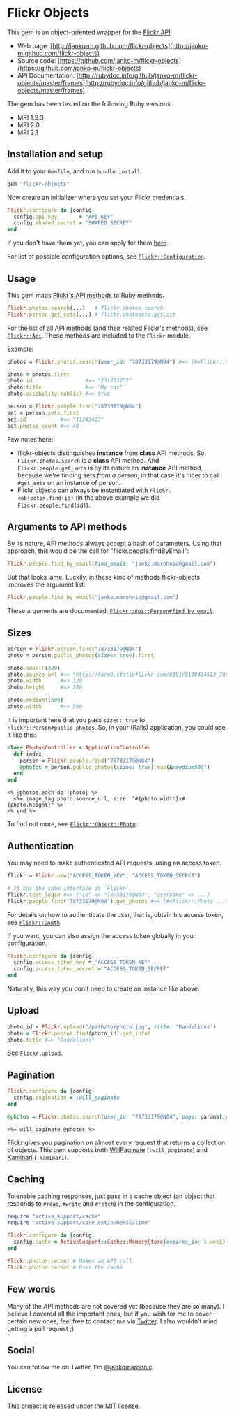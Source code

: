 # Flickr Objects

This gem is an object-oriented wrapper for the [Flickr API](http://flickr.com/api).

- Web page: [http://janko-m.github.com/flickr-objects](http://janko-m.github.com/flickr-objects)
- Source code: [https://github.com/janko-m/flickr-objects](https://github.com/janko-m/flickr-objects)
- API Documentation: [http://rubydoc.info/github/janko-m/flickr-objects/master/frames](http://rubydoc.info/github/janko-m/flickr-objects/master/frames)

The gem has been tested on the following Ruby versions:

- MRI 1.9.3
- MRI 2.0
- MRI 2.1

## Installation and setup

Add it to your `Gemfile`, and run `bundle install`.

```ruby
gem "flickr-objects"
```

Now create an initializer where you set your Flickr credentials.

```ruby
Flickr.configure do |config|
  config.api_key       = "API_KEY"
  config.shared_secret = "SHARED_SECRET"
end
```

If you don't have them yet, you can apply for them
[here](http://www.flickr.com/services/apps/create/apply).

For list of possible configuration options, see
[`Flickr::Configuration`](http://rubydoc.info/github/janko-m/flickr-objects/master/Flickr/Configuration).

## Usage

This gem maps [Flickr's API methods](http://flickr.com/api) to Ruby methods.

```ruby
Flickr.photos.search(...)   # flickr.photos.search
Flickr.person.get_sets(...) # flickr.photosets.getList
```

For the list of all API methods (and their related Flickr's methods), see
[`Flickr::Api`](http://rubydoc.info/github/janko-m/flickr-objects/master/Flickr/Api).
These methods are included to the `Flickr` module.

Example:

```ruby
photos = Flickr.photos.search(user_id: "78733179@N04") #=> [#<Flickr::Object::Photo: ...>, #<Flickr::Object::Photo: ...>, ...]

photo = photos.first
photo.id                 #=> "231233252"
photo.title              #=> "My cat"
photo.visibility.public? #=> true

person = Flickr.people.find("78733179@N04")
set = person.sets.first
set.id           #=> "11243423"
set.photos_count #=> 40
```

Few notes here:

- flickr-objects distinguishes **instance** from **class** API methods. So,
  `Flickr.photos.search` is a **class** API method. And `Flickr.people.get_sets`
  is by its nature an **instance** API method, because we're finding sets
  *from a person*; in that case it's nicer to call `#get_sets` on an instance of
  person.
- Flickr objects can always be instantiated with `Flickr.<objects>.find(id)`
  (in the above example we did `Flickr.people.find(id)`).

## Arguments to API methods

By its nature, API methods always accept a hash of parameters. Using that approach,
this would be the call for "flickr.people.findByEmail":

```ruby
Flickr.people.find_by_email(find_email: "janko.marohnic@gmail.com")
```

But that looks lame. Luckily, in these kind of methods flickr-objects improves
the argument list:

```ruby
Flickr.people.find_by_email("janko.marohnic@gmail.com")
```

These arguments are documented:
[`Flickr::Api::Person#find_by_email`](http://rubydoc.info/github/janko-m/flickr-objects/master/Flickr/Api/Person#find_by_email-instance_method).

## Sizes

```ruby
person = Flickr.person.find("78733179@N04")
photo = person.public_photos(sizes: true).first

photo.small!(320)
photo.source_url #=> "http://farm9.staticflickr.com/8191/8130464513_780e01decd_n.jpg"
photo.width      #=> 320
photo.height     #=> 280

photo.medium!(500)
photo.width      #=> 500
```

It is important here that you pass `sizes: true` to `Flickr::Person#public_photos`.
So, in your (Rails) application, you could use it like this:

```ruby
class PhotosController < ApplicationController
  def index
    person = Flickr.people.find("78733179@N04")
    @photos = person.public_photos(sizes: true).map(&:medium500!)
  end
end
```
```erb
<% @photos.each do |photo| %>
  <%= image_tag photo.source_url, size: "#{photo.width}x#{photo.height}" %>
<% end %>
```

To find out more, see [`Flickr::Object::Photo`](http://rubydoc.info/github/janko-m/flickr-objects/master/Flickr/Object/Photo).

## Authentication

You may need to make authenticated API requests, using an access token.

```ruby
flickr = Flickr.new("ACCESS_TOKEN_KEY", "ACCESS_TOKEN_SECRET")

# It has the same interface as `Flickr`
flickr.test_login #=> {"id" => "78733179@N04", "username" => ...}
flickr.people.find("78733179@N04").get_photos #=> [#<Flickr::Photo ...>, #<Flickr::Photo, ...>, ...]
```

For details on how to authenticate the user, that is, obtain his access token, see
[`Flickr::OAuth`](http://rubydoc.info/github/janko-m/flickr-objects/master/Flickr/OAuth).

If you want, you can also assign the access token globally in your configuration.

```ruby
Flickr.configure do |config|
  config.access_token_key = "ACCESS_TOKEN_KEY"
  config.access_token_secret = "ACCESS_TOKEN_SECRET"
end
```

Naturally, this way you don't need to create an instance like above.

## Upload

```ruby
photo_id = Flickr.upload("/path/to/photo.jpg", title: "Dandelions")
photo = Flickr.photos.find(photo_id).get_info!
photo.title #=> "Dandelions"
```

See [`Flickr.upload`](http://rubydoc.info/github/janko-m/flickr-objects/master/Flickr/Api/General#upload-instance_method).

## Pagination

```ruby
Flickr.configure do |config|
  config.pagination = :will_paginate
end
```
```ruby
@photos = Flickr.photos.search(user_id: "78733179@N04", page: params[:page], per_page: 10)
```
```erb
<%= will_paginate @photos %>
```

Flickr gives you pagination on almost every request that returns a collection of objects.
This gem supports both [WillPaginate](https://github.com/mislav/will_paginate) (`:will_paginate`)
and [Kaminari](https://github.com/amatsuda/kaminari) (`:kaminari`).

## Caching

To enable caching responses, just pass in a cache object (an object that responds
to `#read`, `#write` and `#fetch`) in the configuration.

```ruby
require "active_support/cache"
require "active_support/core_ext/numeric/time"

Flickr.configure do |config|
  config.cache = ActiveSupport::Cache::MemoryStore(expires_in: 1.week)
end
```

```ruby
Flickr.photos.recent # Makes an API call
Flickr.photos.recent # Uses the cache
```

## Few words

Many of the API methods are not covered yet (because they are so many).
I believe I covered all the important ones, but if you wish for me to
cover certain new ones, feel free to contact me via [Twitter](https://twitter.com/jankomarohnic).
I also wouldn't mind getting a pull request ;)

## Social

You can follow me on Twitter, I'm [@jankomarohnic](https://twitter.com/jankomarohnic).

## License

This project is released under the [MIT license](LICENSE).

